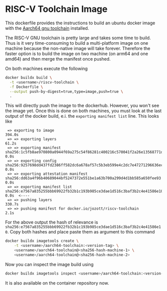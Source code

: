 # RISC-V Toolchain Image

This dockerfile provides the instructions to build an ubuntu docker image with the [Aarch64
gnu toolchain]() installed.

The RISC-V GNU toolchain is pretty large and takes some time to build.
Thus is it very time-consuming to build a multi-platform image on one machine
because the non-native image will take forever.
Therefore the faster option is to build the image on two machine (on arm64 and one amd64) and
then merge the manifest once pushed.

On both machines execute the following

```bash
docker buildx build \
  -t <username>/riscv-toolchain \
  -f Dockerfile \
  --output push-by-digest=true,type=image,push=true \
  .
```

This will directly push the image to the dockerhub. However, you won't see the image yet.
Once this is done on both machines, you must look at the last output of the docker build, e.i.
the `exporting manifest list` line.
This looks like

```
 => exporting to image                                                                                      394.0s
 => => exporting layers                                                                                      61.2s
 => => exporting manifest sha256:1c5fb8ae970800a0944f69a275c54f86281c400216c570041f2a26e13568771d             0.0s
 => => exporting config sha256:9257698dd437fd2386ff582dc6a678af57c5b3eb599e4c2dc7e47271296636ec               0.0s
 => => exporting attestation manifest sha256:dd63a4f96b40689044bf5247372e551be1a63b700a299d4d1bb585a650fee93  0.0s
 => => exporting manifest list sha256:e7567a835255bbb69922fb32b1c193b985ce3dae1d516c3baf3b2c4e41586e10        0.0s  <----
 => => pushing layers                                                                                       330.7s
 => => pushing manifest for docker.io/jozott/riscv-toolchain                                                  2.1s
```

For the above output the hash of relevance is `sha256:e7567a835255bbb69922fb32b1c193b985ce3dae1d516c3baf3b2c4e41586e10`.
Copy both hashes and place paste them as argument to this command

```bash
docker buildx imagetools create \
    -t <username>/aarch64-toolchain:<version-tag> \
    <username>/aarch64-toolchain@<sha256-hash-machine-1> \
    <username>/aarch64-toolchain@<sha256-hash-machine-2>
```

Now you can inspect the image build using

```bash
docker buildx imagetools inspect <username>/aarch64-toolchain:<version-tag>
```

It is also available on the container repository now.

